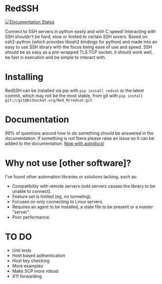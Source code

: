 # RedSSH
[![Documentation Status](https://readthedocs.org/projects/redssh/badge/?version=latest)](https://redssh.readthedocs.io/en/latest/?badge=latest)

Connect to SSH servers in python easily and with C speed!
Interacting with SSH shouldn't be hard, slow or limited to certain SSH severs.
Based on ssh2-python (which provides libssh2 bindings for python) and made into an easy to use SSH library with the focus being ease of use and speed.
SSH should be as easy as a pre-wrapped TLS TCP socket, it should work well, be fast in execution and be simple to interact with.


# Installing

RedSSH can be installed via pip with `pip install redssh` or the latest commit, which may not be the most stable, from git with `pip install git://git@bitbucket.org/Red_M/redssh.git`


# Documentation
99% of questions around how to do something should be answered in the documentation.
If something is not there please raise an issue so it can be added to the documentation.
[Now with autodocs!](https://redssh.readthedocs.io/en/latest/ "Documentation! :)")


# Why not use [other software]?

I've found other automation libraries or solutions lacking, such as:
- Compatibility with remote servers (odd servers causes the library to be unable to connect).
- Feature set is limited (eg, no tunneling).
- Focuses on only connecting to Linux servers.
- Requires an agent to be installed, a state file to be present or a master "server".
- Poor performance.


# TO DO
- Unit tests
- Host based authentication
- Host key checking
- More examples
- Make SCP more robust
- X11 forwarding


